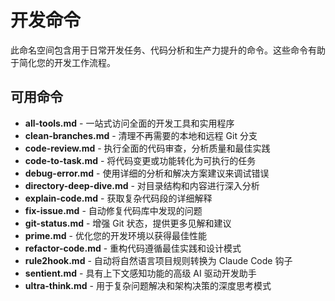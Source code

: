 # 开发命令

此命名空间包含用于日常开发任务、代码分析和生产力提升的命令。这些命令有助于简化您的开发工作流程。

## 可用命令

- **all-tools.md** - 一站式访问全面的开发工具和实用程序
- **clean-branches.md** - 清理不再需要的本地和远程 Git 分支
- **code-review.md** - 执行全面的代码审查，分析质量和最佳实践
- **code-to-task.md** - 将代码变更或功能转化为可执行的任务
- **debug-error.md** - 使用详细的分析和解决方案建议来调试错误
- **directory-deep-dive.md** - 对目录结构和内容进行深入分析
- **explain-code.md** - 获取复杂代码段的详细解释
- **fix-issue.md** - 自动修复代码库中发现的问题
- **git-status.md** - 增强 Git 状态，提供更多见解和建议
- **prime.md** - 优化您的开发环境以获得最佳性能
- **refactor-code.md** - 重构代码遵循最佳实践和设计模式
- **rule2hook.md** - 自动将自然语言项目规则转换为 Claude Code 钩子
- **sentient.md** - 具有上下文感知功能的高级 AI 驱动开发助手
- **ultra-think.md** - 用于复杂问题解决和架构决策的深度思考模式